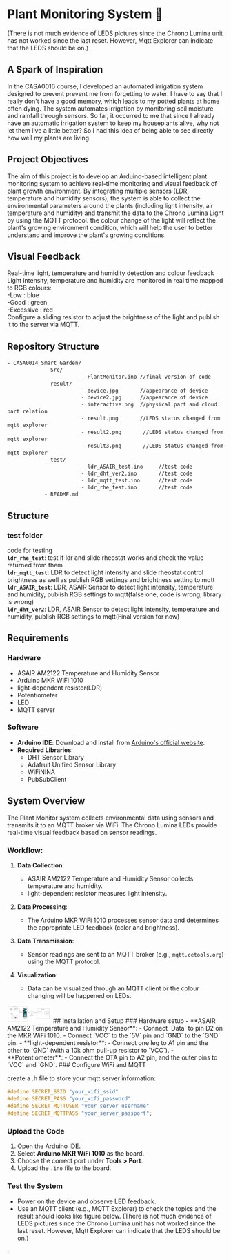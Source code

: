 # Plant Monitoring System 🌱 
(There is not much evidence of LEDS pictures since the Chrono Lumina unit has not worked since the last reset. However, Mqtt Explorer can indicate that the LEDS should be on.)
<img src="/result/device2.jpg" alt="device" style="zoom:10%;" />
## A Spark of Inspiration
In the CASA0016 course, I developed an automated irrigation system designed to prevent prevent me from forgetting to water. I have to say that I really don't have a good memory, which leads to my potted plants at home often dying. The system automates irrigation by monitoring soil moisture and rainfall through sensors.
So far, it occurred to me that since I already have an automatic irrigation system to keep my houseplants alive, why not let them live a little better? So I had this idea of being able to see directly how well my plants are living.

## Project Objectives
The aim of this project is to develop an Arduino-based intelligent plant monitoring system to achieve real-time monitoring and visual feedback of plant growth environment. By integrating multiple sensors (LDR, temperature and humidity sensors), the system is able to collect the environmental parameters around the plants (including light intensity, air temperature and humidity) and transmit the data to the Chrono Lumina Light by using the MQTT protocol. the colour change of the light will reflect the plant's growing environment condition, which will help the user to better understand and improve the plant's growing conditions.

## Visual Feedback
Real-time light, temperature and humidity detection and colour feedback  
Light intensity, temperature and humidity are monitored in real time mapped to RGB colours:  
-Low : blue  
-Good : green  
-Excessive : red  
Configure a sliding resistor to adjust the brightness of the light and publish it to the server via MQTT.

## Repository Structure
```plaintext
- CASA0014_Smart_Garden/
            - Src/
                        - PlantMonitor.ino //final version of code
            - result/
                        - device.jpg       //appearance of device
                        - device2.jpg      //appearance of device
                        - interactive.png  //physical part and cloud part relation
                        - result.png       //LEDS status changed from mqtt explorer
                        - result2.png       //LEDS status changed from mqtt explorer
                        - result3.png       //LEDS status changed from mqtt explorer
            - test/
                        - ldr_ASAIR_test.ino     //test code
                        - ldr_dht_ver2.ino       //test code
                        - ldr_mqtt_test.ino      //test code
                        - ldr_rhe_test.ino       //test code
            - README.md
```

## Structure
### test folder
code for testing  
 **`ldr_rhe_test`**: test if ldr and slide rheostat works and check the value returned from them  
 **`ldr_mqtt_test`**: LDR to detect light intensity and slide rheostat control brightness as well as publish RGB settings and brightness setting to mqtt   
 **`ldr_ASAIR_test`**: LDR, ASAIR Sensor to detect light intensity, temperature and humidity, publish RGB settings to mqtt(false one, code is wrong, library is wrong)  
 **`ldr_dht_ver2`**: LDR, ASAIR Sensor to detect light intensity, temperature and humidity, publish RGB settings to mqtt(Final version for now)
 
## Requirements
### Hardware
- ASAIR AM2122 Temperature and Humidity Sensor
- Arduino MKR WiFi 1010
- light-dependent resistor(LDR)
- Potentiometer
- LED
- MQTT server
### Software
- **Arduino IDE**: Download and install from [Arduino's official website](https://www.arduino.cc/en/software).
- **Required Libraries**:
  - DHT Sensor Library
  - Adafruit Unified Sensor Library
  - WiFiNINA
  - PubSubClient
## System Overview

The Plant Monitor system collects environmental data using sensors and transmits it to an MQTT broker via WiFi. The Chrono Lumina LEDs provide real-time visual feedback based on sensor readings.

### **Workflow**:

1. **Data Collection**:
   - ASAIR AM2122 Temperature and Humidity Sensor collects temperature and humidity.
   - light-dependent resistor measures light intensity.

2. **Data Processing**:
   - The Arduino MKR WiFi 1010 processes sensor data and determines the appropriate LED feedback (color and brightness).

3. **Data Transmission**:
   - Sensor readings are sent to an MQTT broker (e.g., `mqtt.cetools.org`) using the MQTT protocol.

4. **Visualization**:
   - Data can be visualized through an MQTT client or the colour changing will be happened on LEDs.
  
<img src="/result/interactive.png" alt="result" style="zoom:10%;" />
## Installation and Setup
### Hardware setup
- **ASAIR AM2122 Temperature and Humidity Sensor**:
  - Connect `Data` to  pin D2 on the MKR WiFi 1010.
  - Connect `VCC` to the `5V` pin and `GND` to the `GND` pin.
- **light-dependent resistor**:
  - Connect one leg to A1 pin and the other to `GND` (with a 10k ohm pull-up resistor to `VCC`).
- **Potentiometer**:
  - Connect the OTA pin to A2 pin, and the outer pins to `VCC` and `GND`.
### Configure WiFi and MQTT

create a .h file to store your mqtt server information:

```arduino_secrets.h
#define SECRET_SSID "your_wifi_ssid"
#define SECRET_PASS "your_wifi_password"
#define SECRET_MQTTUSER "your_server_username"
#define SECRET_MQTTPASS "your_server_passport";
```
### Upload the Code

1. Open the Arduino IDE.
2. Select **Arduino MKR WiFi 1010** as the board.
3. Choose the correct port under **Tools > Port**.
4. Upload the `.ino` file to the board.

### Test the System

- Power on the device and observe LED feedback.
- Use an MQTT client (e.g., MQTT Explorer) to check the topics and the result should looks like figure below. (There is not much evidence of LEDS pictures since the Chrono Lumina unit has not worked since the last reset. However, Mqtt Explorer can indicate that the LEDS should be on.)
<img src="/result/result2.png" alt="result" style="zoom:1%;" />


